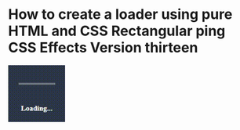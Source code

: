 # How to create a loader using pure HTML and CSS Rectangular ping CSS Effects Version thirteen

<img src="../../img/loader_13_1.gif" alt="loader" />

<!-- [Video Lesson](https://www.youtube.com/watch?v=gnf437BFQpk) -->